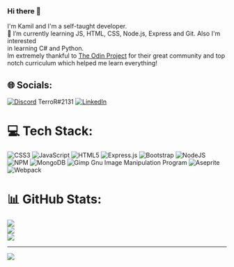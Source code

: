 ### Hi there 👋
I'm Kamil and I'm a self-taught developer. <br>🌱 I’m currently learning JS, HTML, CSS, Node.js, Express and Git. Also I'm interested<br>in learning C# and Python.<br>
Im extremely thankful to [The Odin Project](https://github.com/TheOdinProject) for their great community and top notch curriculum which helped me learn everything!


## 🌐 Socials:
[![Discord](https://img.shields.io/badge/Discord-%237289DA.svg?logo=discord&logoColor=white)](htttps://discord.gg/TerroR#2131) TerroR#2131 [![LinkedIn](https://img.shields.io/badge/LinkedIn-%230077B5.svg?logo=linkedin&logoColor=white)](https://linkedin.com/in/www.linkedin.com/in/kamil-sulimierski-5610531b5) 

# 💻 Tech Stack:
![CSS3](https://img.shields.io/badge/css3-%231572B6.svg?style=for-the-badge&logo=css3&logoColor=white) ![JavaScript](https://img.shields.io/badge/javascript-%23323330.svg?style=for-the-badge&logo=javascript&logoColor=%23F7DF1E) ![HTML5](https://img.shields.io/badge/html5-%23E34F26.svg?style=for-the-badge&logo=html5&logoColor=white) ![Express.js](https://img.shields.io/badge/express.js-%23404d59.svg?style=for-the-badge&logo=express&logoColor=%2361DAFB) ![Bootstrap](https://img.shields.io/badge/bootstrap-%23563D7C.svg?style=for-the-badge&logo=bootstrap&logoColor=white) ![NodeJS](https://img.shields.io/badge/node.js-6DA55F?style=for-the-badge&logo=node.js&logoColor=white) ![NPM](https://img.shields.io/badge/NPM-%23000000.svg?style=for-the-badge&logo=npm&logoColor=white) ![MongoDB](https://img.shields.io/badge/MongoDB-%234ea94b.svg?style=for-the-badge&logo=mongodb&logoColor=white) ![Gimp Gnu Image Manipulation Program](https://img.shields.io/badge/Gimp-657D8B?style=for-the-badge&logo=gimp&logoColor=FFFFFF) ![Aseprite](https://img.shields.io/badge/Aseprite-FFFFFF?style=for-the-badge&logo=Aseprite&logoColor=#7D929E) ![Webpack](https://img.shields.io/badge/webpack-%238DD6F9.svg?style=for-the-badge&logo=webpack&logoColor=black)
# 📊 GitHub Stats:
![](https://github-readme-stats.vercel.app/api?username=TerroR75&theme=dark&hide_border=false&include_all_commits=false&count_private=false)<br/>
![](https://github-readme-streak-stats.herokuapp.com/?user=TerroR75&theme=dark&hide_border=false)<br/>
![](https://github-readme-stats.vercel.app/api/top-langs/?username=TerroR75&theme=dark&hide_border=false&include_all_commits=false&count_private=false&layout=compact)

---
[![](https://visitcount.itsvg.in/api?id=TerroR75&icon=0&color=0)](https://visitcount.itsvg.in)
